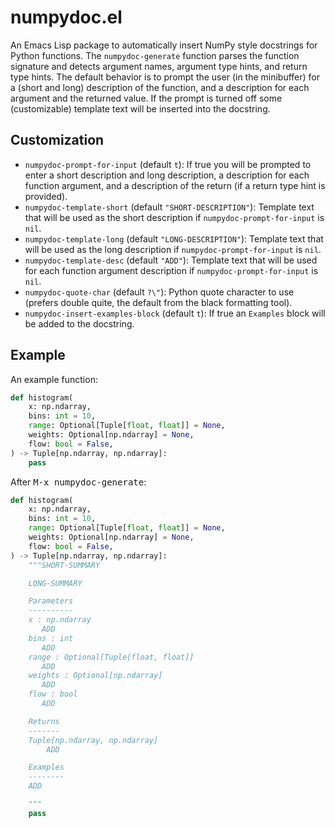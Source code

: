 # numpydoc.el

An Emacs Lisp package to automatically insert NumPy style docstrings
for Python functions. The `numpydoc-generate` function parses the
function signature and detects argument names, argument type hints,
and return type hints. The default behavior is to prompt the user (in
the minibuffer) for a (short and long) description of the function,
and a description for each argument and the returned value. If the
prompt is turned off some (customizable) template text will be
inserted into the docstring.

## Customization

- `numpydoc-prompt-for-input` (default `t`): If true you will be
  prompted to enter a short description and long description, a
  description for each function argument, and a description of the
  return (if a return type hint is provided).
- `numpydoc-template-short` (default `"SHORT-DESCRIPTION"`): Template
  text that will be used as the short description if
  `numpydoc-prompt-for-input` is `nil`.
- `numpydoc-template-long` (default `"LONG-DESCRIPTION"`): Template
  text that will be used as the long description if
  `numpydoc-prompt-for-input` is `nil`.
- `numpydoc-template-desc` (default `"ADD"`): Template text that will
  be used for each function argument description if
  `numpydoc-prompt-for-input` is `nil`.
- `numpydoc-quote-char` (default `?\"`): Python quote character to use
  (prefers double quite, the default from the black formatting tool).
- `numpydoc-insert-examples-block` (default `t`): If true an
  `Examples` block will be added to the docstring.

## Example

An example function:

```python
def histogram(
    x: np.ndarray,
    bins: int = 10,
    range: Optional[Tuple[float, float]] = None,
    weights: Optional[np.ndarray] = None,
    flow: bool = False,
) -> Tuple[np.ndarray, np.ndarray]:
    pass
```

After <kbd>M-x numpydoc-generate</kbd>:

```python
def histogram(
    x: np.ndarray,
    bins: int = 10,
    range: Optional[Tuple[float, float]] = None,
    weights: Optional[np.ndarray] = None,
    flow: bool = False,
) -> Tuple[np.ndarray, np.ndarray]:
    """SHORT-SUMMARY

    LONG-SUMMARY

    Parameters
    ----------
    x : np.ndarray
       ADD
    bins : int
       ADD
    range : Optional[Tuple[float, float]]
       ADD
    weights : Optional[np.ndarray]
       ADD
    flow : bool
       ADD

    Returns
    -------
    Tuple[np.ndarray, np.ndarray]
        ADD

    Examples
    --------
    ADD

    """
    pass
```

